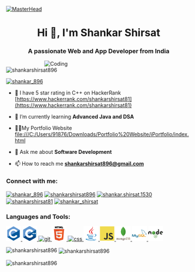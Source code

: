 [![MasterHead](https://1.bp.blogspot.com/-7A4WynwLsMw/XbBpCXG8fHI/AAAAAAAAMt4/uOa1bpLskYgrwGbllhSu2SDj_Mig8SXJQCLcBGAsYHQ/s1600/2000_600px.gif)](https://rishavchanda.io)

<h1 align="center">Hi 👋, I'm Shankar Shirsat</h1>
<h3 align="center">A passionate Web and App Developer from India</h3>
<img align="right" alt="Coding" width="400" src="https://cdn.dribbble.com/users/1162077/screenshots/3848914/programmer.gif">

<p align="left"> <img src="https://komarev.com/ghpvc/?username=shankarshirsat896&label=Profile%20views&color=0e75b6&style=flat" alt="shankarshirsat896" /> </p>

<p align="left"> <a href="https://twitter.com/shankar_896" target="blank"><img src="https://img.shields.io/twitter/follow/shankar_896?logo=twitter&style=for-the-badge" alt="shankar_896" /></a> </p>

- 🔭 I have 5 star rating in C++ on HackerRank [https://www.hackerrank.com/shankarshirsat81](https://www.hackerrank.com/shankarshirsat81)

- 🌱 I’m currently learning **Advanced Java and DSA**

- 👨‍💻My Portfolio Website [file:///C:/Users/91876/Downloads/Portfolio%20Website/iPortfolio/index.html](file:///C:/Users/91876/Downloads/Portfolio%20Website/iPortfolio/index.html)

- 💬 Ask me about **Software Development**

- 📫 How to reach me **shankarshirsat896@gmail.com**

<h3 align="left">Connect with me:</h3>
<p align="left">
<a href="https://twitter.com/shankar_896" target="blank"><img align="center" src="https://raw.githubusercontent.com/rahuldkjain/github-profile-readme-generator/master/src/images/icons/Social/twitter.svg" alt="shankar_896" height="30" width="40" /></a>
<a href="https://linkedin.com/in/shankarshirsat896" target="blank"><img align="center" src="https://raw.githubusercontent.com/rahuldkjain/github-profile-readme-generator/master/src/images/icons/Social/linked-in-alt.svg" alt="shankarshirsat896" height="30" width="40" /></a>
<a href="https://instagram.com/shankar.shirsat.1530" target="blank"><img align="center" src="https://raw.githubusercontent.com/rahuldkjain/github-profile-readme-generator/master/src/images/icons/Social/instagram.svg" alt="shankar.shirsat.1530" height="30" width="40" /></a>
<a href="https://www.hackerrank.com/shankarshirsat81" target="blank"><img align="center" src="https://raw.githubusercontent.com/rahuldkjain/github-profile-readme-generator/master/src/images/icons/Social/hackerrank.svg" alt="shankarshirsat81" height="30" width="40" /></a>
<a href="https://www.leetcode.com/shankar_shirsat" target="blank"><img align="center" src="https://raw.githubusercontent.com/rahuldkjain/github-profile-readme-generator/master/src/images/icons/Social/leet-code.svg" alt="shankar_shirsat" height="30" width="40" /></a>
</p>

<h3 align="left">Languages and Tools:</h3>
<p align="left"> <a href="https://www.cprogramming.com/" target="_blank" rel="noreferrer"> <img src="https://raw.githubusercontent.com/devicons/devicon/master/icons/c/c-original.svg" alt="c" width="40" height="40"/> </a> <a href="https://www.w3schools.com/cpp/" target="_blank" rel="noreferrer"> <img src="https://raw.githubusercontent.com/devicons/devicon/master/icons/cplusplus/cplusplus-original.svg" alt="cplusplus" width="40" height="40"/> </a> <a href="https://git-scm.com/" target="_blank" rel="noreferrer"> <img src="https://www.vectorlogo.zone/logos/git-scm/git-scm-icon.svg" alt="git" width="40" height="40"/> </a> <a href="https://www.w3.org/html/" target="_blank" rel="noreferrer"> <img src="https://raw.githubusercontent.com/devicons/devicon/master/icons/html5/html5-original-wordmark.svg" alt="html5" width="40" height="40"/> </a>
<a href="https://www.w3.org/css/" target="_blank" rel="noreferrer"> <img src="https://raw.githubusercontent.com/devicons/devicon/master/icons/css/css-original-wordmark.svg" alt="css" width="40" height="40"/> </a><a href="https://www.java.com" target="_blank" rel="noreferrer"> <img src="https://raw.githubusercontent.com/devicons/devicon/master/icons/java/java-original.svg" alt="java" width="40" height="40"/> </a> <a href="https://developer.mozilla.org/en-US/docs/Web/JavaScript" target="_blank" rel="noreferrer"> <img src="https://raw.githubusercontent.com/devicons/devicon/master/icons/javascript/javascript-original.svg" alt="javascript" width="40" height="40"/> </a> <a href="https://www.mongodb.com/" target="_blank" rel="noreferrer"> <img src="https://raw.githubusercontent.com/devicons/devicon/master/icons/mongodb/mongodb-original-wordmark.svg" alt="mongodb" width="40" height="40"/> </a> <a href="https://www.mysql.com/" target="_blank" rel="noreferrer"> <img src="https://raw.githubusercontent.com/devicons/devicon/master/icons/mysql/mysql-original-wordmark.svg" alt="mysql" width="40" height="40"/> </a> <a href="https://nodejs.org" target="_blank" rel="noreferrer"> <img src="https://raw.githubusercontent.com/devicons/devicon/master/icons/nodejs/nodejs-original-wordmark.svg" alt="nodejs" width="40" height="40"/> </a>  </p>

<p><img align="left" src="https://github-readme-stats.vercel.app/api/top-langs?username=shankarshirsat896&show_icons=true&locale=en&layout=compact" alt="shankarshirsat896" /></p>

<p>&nbsp;<img align="center" src="https://github-readme-stats.vercel.app/api?username=shankarshirsat896&show_icons=true&locale=en" alt="shankarshirsat896" /></p>

<p><img align="center" src="https://github-readme-streak-stats.herokuapp.com/?user=shankarshirsat896&" alt="shankarshirsat896" /></p>
